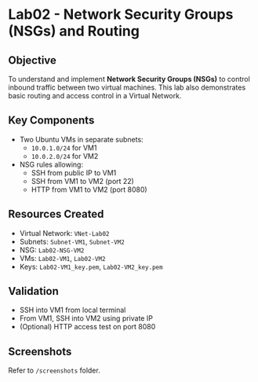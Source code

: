 # Lab02 - Network Security Groups (NSGs) and Routing

## Objective
To understand and implement **Network Security Groups (NSGs)** to control inbound traffic between two virtual machines. This lab also demonstrates basic routing and access control in a Virtual Network.

## Key Components
- Two Ubuntu VMs in separate subnets:
  - `10.0.1.0/24` for VM1
  - `10.0.2.0/24` for VM2
- NSG rules allowing:
  - SSH from public IP to VM1
  - SSH from VM1 to VM2 (port 22)
  - HTTP from VM1 to VM2 (port 8080)

## Resources Created
- Virtual Network: `VNet-Lab02`
- Subnets: `Subnet-VM1`, `Subnet-VM2`
- NSG: `Lab02-NSG-VM2`
- VMs: `Lab02-VM1`, `Lab02-VM2`
- Keys: `Lab02-VM1_key.pem`, `Lab02-VM2_key.pem`

## Validation
- SSH into VM1 from local terminal
- From VM1, SSH into VM2 using private IP
- (Optional) HTTP access test on port 8080

## Screenshots
Refer to `/screenshots` folder.


